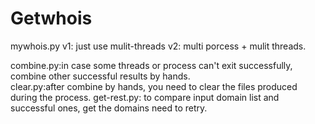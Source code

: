# Getwhois
mywhois.py
v1: just use mulit-threads
v2: multi porcess + mulit threads. 

combine.py:in case some threads or process can't exit successfully, combine other successful results by hands.         
clear.py:after combine by hands, you need to clear the files produced during the process. 
get-rest.py: to compare input domain list and successful ones,  get the domains need to retry.

